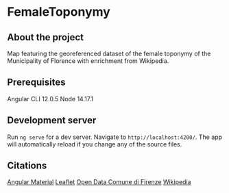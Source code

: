 # FemaleToponymy

## About the project
Map featuring the georeferenced dataset of the female toponymy of the Municipality of Florence with enrichment from Wikipedia.

## Prerequisites

Angular CLI 12.0.5
Node 14.17.1

## Development server

Run `ng serve` for a dev server. Navigate to `http://localhost:4200/`. The app will automatically reload if you change any of the source files.

## Citations

[Angular Material](https://material.angular.io)
[Leaflet](https://leafletjs.com)
[Open Data Comune di Firenze](https://opendata.comune.fi.it/)
[Wikipedia](https://it.wikipedia.org/)